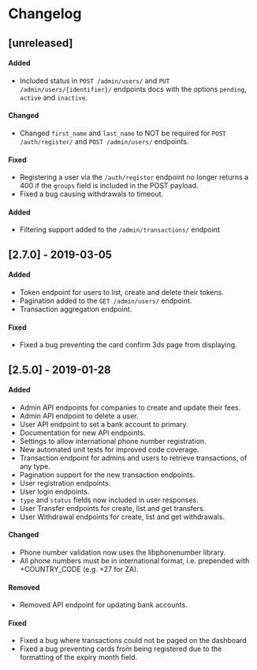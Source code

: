 # Changelog

## [unreleased]

#### Added
- Included status in `POST /admin/users/` and `PUT /admin/users/{identifier}/` endpoints docs with the options `pending`, `active` and `inactive`.

#### Changed
- Changed `first_name` and `last_name` to NOT be required for `POST /auth/register/` and `POST /admin/users/` endpoints. 

#### Fixed
- Registering a user via the `/auth/register` endpoint no longer returns a 400 if the `groups` field is included in the POST payload.
- Fixed a bug causing withdrawals to timeout. 

#### Added
- Filtering support added to the `/admin/transactions/` endpoint

## [2.7.0] - 2019-03-05

#### Added
- Token endpoint for users to list, create and delete their tokens.
- Pagination added to the `GET /admin/users/` endpoint.
- Transaction aggregation endpoint.

#### Fixed
- Fixed a bug preventing the card confirm 3ds page from displaying.

## [2.5.0] - 2019-01-28

#### Added
- Admin API endpoints for companies to create and update their fees.
- Admin API endpoint to delete a user.
- User API endpoint to set a bank account to primary.
- Documentation for new API endpoints.
- Settings to allow international phone number registration.
- New automated unit tests for improved code coverage.
- Transaction endpoint for admins and users to retrieve transactions, of any type.
- Pagination support for the new transaction endpoints.
- User registration endpoints.
- User login endpoints.
- `type` and `status` fields now included in user responses.
- User Transfer endpoints for create, list and get transfers.
- User Withdrawal endpoints for create, list and get withdrawals.

#### Changed
- Phone number validation now uses the libphonenumber library.
- All phone numbers must be in international format, i.e. prepended with +COUNTRY_CODE (e.g. +27 for ZA).

#### Removed
- Removed API endpoint for updating bank accounts.

#### Fixed
- Fixed a bug where transactions could not be paged on the dashboard
- Fixed a bug preventing cards from being registered due to the formatting of the expiry month field.  
